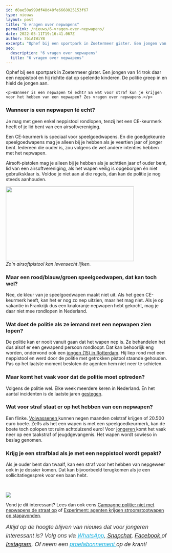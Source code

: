 ```yaml
---
id: d8ae50a999df48d48fe6668025153f67
type: nieuws
layout: post
title: "6 vragen over nepwapens"
permalink: /nieuws/6-vragen-over-nepwapens/
date: 2022-05-11T19:16:41.067Z
author: 7biA1WiYB
excerpt: "Ophef bij een sportpark in Zoetermeer gister. Een jongen van 14 trok daar een neppistool en hij richtte dat op spelende kinderen. De politie greep in en hield de jongen aan.  "
seo:
  description: "6 vragen over nepwapens"
  title: "6 vragen over nepwapens"
---
```

Ophef bij een sportpark in Zoetermeer gister. Een jongen van 14 trok daar een neppistool en hij richtte dat op spelende kinderen. De politie greep in en hield de jongen aan.  

    <p>Wanneer is een nepwapen té echt? En wat voor straf kun je krijgen voor het hebben van een nepwapen? Zes vragen over nepwapens.</p>
<h3>Wanneer is een nepwapen té echt?</h3>
<p>Je mag met geen enkel neppistool rondlopen, tenzij het een CE-keurmerk heeft of je lid bent van een airsoftvereniging.</p>
<p>Een CE-keurmerk is speciaal voor speelgoedwapens. En die goedgekeurde speelgoedwapens mag je alleen bij je hebben als je veertien jaar of jonger bent. Iedereen die ouder is, zou volgens de wet andere intenties hebben met het nepwapen.</p>
<p>Airsoft-pistolen mag je alleen bij je hebben als je achttien jaar of ouder bent, lid van een airsoftvereniging, als het wapen veilig is opgeborgen én niet gebruiksklaar is. Voldoe je niet aan al die regels, dan kan de politie je nog steeds aanhouden.</p>
<p><div class="media media-element-container media-default"><div id="file-418713" class="file file-image file-image-jpeg">

        
  
  <div class="content">
    <img title="Foto: ANP XTRA" height="2664" width="4570" style="width: 400px; height: 233px;" class="media-element file-default" data-delta="1" src="https://original.sevendays.nl/sites/default/files/7D%20Airsoft%20gun%20ANP-30888360.jpg" alt="">  </div>

  
</div>
</div><em>Zo'n airsoftpistool kan levensecht lijken.</em>
<h3>Maar een rood/blauw/groen speelgoedwapen, dat kan toch wel?</h3>
<p>Nee, de kleur van je speelgoedwapen maakt niet uit. Als het geen CE-keurmerk heeft, kan het er nog zo nep uitzien, maar het mag niet. Als je op vakantie in Frankrijk dus een knaloranje nepwapen hebt gekocht, mag je daar niet mee rondlopen in Nederland.</p>
<h3>Wat doet de politie als ze iemand met een nepwapen zien lopen?</h3>
<p>De politie kan er nooit vanuit gaan dat het wapen nep is. Ze behandelen het dus alsof er een gewapend persoon rondloopt. Dat kan behoorlijk eng worden, ondervond ook een <a href="http://www.nu.nl/binnenland/4291853/politie-rotterdam-schiet-bijna-jongens-met-nepwapen-neer.html" target="_blank">jongen (15) in Rotterdam</a>. Hij liep rond met een neppistool en werd door de politie met getrokken pistool staande gehouden. Pas op het laatste moment besloten de agenten hem niet neer te schieten.</p>
<h3>Maar komt het vaak voor dat de politie moet optreden?</h3>
<p>Volgens de politie wel. Elke week meerdere keren in Nederland. En het aantal incidenten is de laatste jaren <a href="https://www.politie.nl/nieuws/2016/maart/11/buiten-spelen-met-speelgoedwapens-kan-gevaarlijk-zijn.html" target="_blank">gestegen</a>.</p>
<h3>Wat voor straf staat er op het hebben van een nepwapen?</h3>
<p>Een flinke. <a href="https://www.vraaghetdepolitie.nl/wapens/nepwapens/wat-voor-straf-krijg-ik-als-ik-met-een-nepwapen-rondloop.html" target="_blank">Volwassenen </a>kunnen negen maanden celstraf krijgen of 20.500 euro boete. Zelfs als het een wapen is met een speelgoedkeurmerk, kan de boete toch oplopen tot ruim achtduizend euro! Voor <a href="https://www.politie.nl/nieuws/2014/juli/8/08-geen-nepwapen-als-vakantiesouvenir.html" target="_blank">jongeren </a>komt het vaak neer op een taakstraf of jeugdgevangenis. Het wapen wordt sowieso in beslag genomen.</p>
<h3>Krijg je een strafblad als je met een neppistool wordt gepakt?</h3>
<p>Als je ouder bent dan twaalf, kan een straf voor het hebben van nepgeweer ook in je dossier komen. Dat kan bijvoorbeeld terugkomen als je een sollicitatiegesprek voor een baan hebt.</p>
<p> </p>
<div class="kader">
<p><img class="kaderafbeelding" src="https://original.sevendays.nl/sites/default/files/ff.png"></p>
<p>Vond je dit interessant? Lees dan ook eens <a href="https://original.sevendays.nl/nieuws/campagne-politie-niet-met-nepwapens-de-straat-op">Campagne politie: niet met nepwapens de straat op</a> of <a href="https://original.sevendays.nl/nieuws/experiment-agenten-krijgen-stoomstootwapen-op-stapavonden">Experiment: agenten krijgen stroomstootwapen op stapavonden</a>.</p>
<p><em style="box-sizing: inherit; color: rgb(51, 51, 51); font-family: &quot;PT Sans&quot;, sans-serif; font-size: 18px; line-height: 27px;">Altijd op de hoogte blijven van nieuws dat voor jongeren interessant is? Volg ons via </em><em style="box-sizing: inherit; color: rgb(34, 179, 224); transition: color 0.3s ease; font-family: &quot;PT Sans&quot;, sans-serif; font-size: 18px; line-height: 27px;"><a href="https://original.sevendays.nl/whatsapp" style="box-sizing: inherit; color: rgb(34, 179, 224); transition: color 0.3s ease; font-family: &quot;PT Sans&quot;, sans-serif; font-size: 18px; line-height: 27px;">WhatsApp</a></em><em style="box-sizing: inherit; color: rgb(51, 51, 51); font-family: &quot;PT Sans&quot;, sans-serif; font-size: 18px; line-height: 27px;">,</em><em style="box-sizing: inherit; color: rgb(34, 179, 224); transition: color 0.3s ease; font-family: &quot;PT Sans&quot;, sans-serif; font-size: 18px; line-height: 27px;"><a href="https://original.sevendays.nl/whatsapp" style="box-sizing: inherit; color: rgb(34, 179, 224); transition: color 0.3s ease; font-family: &quot;PT Sans&quot;, sans-serif; font-size: 18px; line-height: 27px;"> </a></em><em style="box-sizing: inherit; color: rgb(51, 51, 51); font-family: &quot;PT Sans&quot;, sans-serif; font-size: 18px; line-height: 27px;"><a href="https://www.snapchat.com/add/sevendaysnl">Snapchat</a>, <a href="https://www.facebook.com/7Daysnl?ref=bookmarks">Facebook </a>of <a href="https://instagram.com/7DAysnl/">Instagram</a>. Of </em><em style="box-sizing: inherit; color: rgb(51, 51, 51); font-family: &quot;PT Sans&quot;, sans-serif; font-size: 18px; line-height: 27px;">neem een </em><a href="https://abonneren.sevendays.nl/abonneren/abonnementen/ae/artikel" style="box-sizing: inherit; color: rgb(34, 179, 224); transition: color 0.3s ease; font-family: &quot;PT Sans&quot;, sans-serif; font-size: 18px; line-height: 27px;"><em style="box-sizing: inherit;">proefabonnement </em></a><em style="box-sizing: inherit; color: rgb(51, 51, 51); font-family: &quot;PT Sans&quot;, sans-serif; font-size: 18px; line-height: 27px;">op de krant!</em></p>
</div>
  
